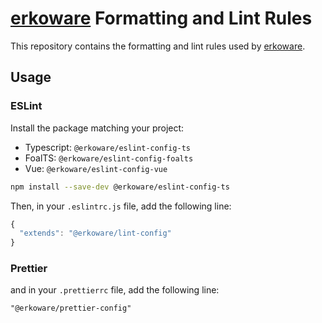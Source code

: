 # [erkoware](https://www.erkoware.de) Formatting and Lint Rules

This repository contains the formatting and lint rules used by [erkoware](https://www.erkoware.de).

## Usage

### ESLint

Install the package matching your project:

- Typescript: `@erkoware/eslint-config-ts`
- FoalTS: `@erkoware/eslint-config-foalts`
- Vue: `@erkoware/eslint-config-vue`

```bash
npm install --save-dev @erkoware/eslint-config-ts
```

Then, in your `.eslintrc.js` file, add the following line:

```js
{
  "extends": "@erkoware/lint-config"
}

```

### Prettier

and in your `.prettierrc` file, add the following line:

```txt
"@erkoware/prettier-config"
```
